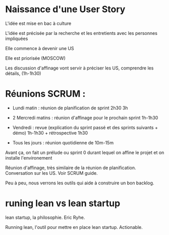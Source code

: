 # Naissance d'une User Story

L'idée est mise en bac à culture

L'idée est précisée par la recherche et les entretients avec les personnes impliquées

Elle commence à devenir une US

Elle est priorisée (MOSCOW)

Les discussion d'affinage vont servir à préciser les US, comprendre les détails, (1h-1h30) 

# Réunions SCRUM :

- Lundi matin : réunion de planification de sprint 2h30 3h

- 2 Mercredi matins : réunion d'affinage pour le prochain sprint 1h-1h30

- Vendredi : revue (explication du sprint passé et des sprints suivants + démo) 1h-1h30 + rétrospective 1h30

- Tous les jours : réunion quotidienne de 10m-15m

Avant ça, on fait un prélude ou sprint 0 durant lequel on affine le projet et on installe l'environement 

Réunion d'affinage, très similaire de la réunion de planification. Conversation sur les US. Voir SCRUM guide.

Peu à peu, nous verrons les outils qui aide à construire un bon backlog.

# runing lean vs lean startup

lean startup, la philosophie. Eric Ryhe.

Running lean, l'outil pour mettre en place lean startup. Actionable. 



